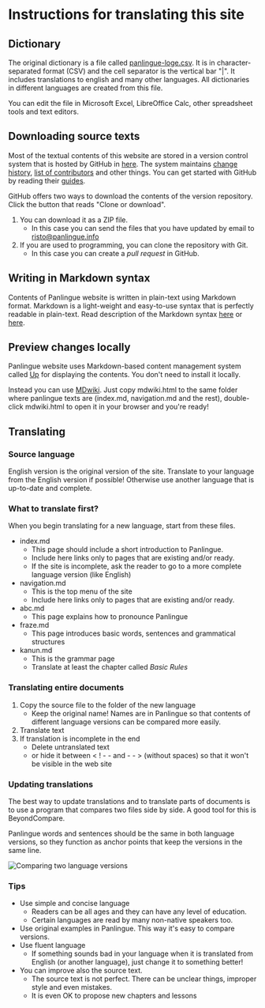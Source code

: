 # Instructions for translating this site

## Dictionary

The original dictionary is a file called
[panlingue-loge.csv](https://github.com/barumau/panlingue/blob/master/panlingue-loge.csv).
It is in character-separated format (CSV) and the cell separator is the vertical bar "|".
It includes translations to english and many other languages.
All dictionaries in different languages are created from this file.

You can edit the file in Microsoft Excel, LibreOffice Calc, other spreadsheet tools and text editors.


## Downloading source texts

Most of the textual contents of this website are stored in a version control system that is hosted by GitHub in [here](https://github.com/barumau/panlingue). The system maintains [change history](https://github.com/barumau/panlingue/commits/master), [list of contributors](https://github.com/barumau/panlingue/graphs/contributors) and other things. You can get started with GitHub by reading their [guides](https://guides.github.com/).

GitHub offers two ways to download the contents of the version repository. Click the button that reads "Clone or download".

1. You can download it as a ZIP file.
    * In this case you can send the files that you have updated by email to risto@panlingue.info
2. If you are used to programming, you can clone the repository with Git.
    * In this case you can create a _pull request_ in GitHub.

## Writing in Markdown syntax

Contents of Panlingue website is written in plain-text using Markdown format. Markdown is a light-weight and easy-to-use syntax that is perfectly readable in plain-text. Read description of the Markdown syntax [here](https://guides.github.com/features/mastering-markdown/) or [here](https://daringfireball.net/projects/markdown/syntax).

## Preview changes locally

Panlingue website uses Markdown-based content management system called [Up](http://twisty.org/post/up) for displaying the contents. You don't need to install it locally.

Instead you can use [MDwiki](http://dynalon.github.io/mdwiki/). Just copy mdwiki.html to the same folder where panlingue texts are (index.md, navigation.md and the rest), double-click mdwiki.html to open it in your browser and you're ready!

## Translating

### Source language

English version is the original version of the site. Translate to your language from the English version if possible! Otherwise use another language that is up-to-date and complete.

### What to translate first?

When you begin translating for a new language, start from these files.

* index.md
    * This page should include a short introduction to Panlingue.
    * Include here links only to pages that are existing and/or ready.
    * If the site is incomplete, ask the reader to go to a more complete language version (like English)
* navigation.md
    * This is the top menu of the site
    * Include here links only to pages that are existing and/or ready.
* abc.md
    * This page explains how to pronounce Panlingue
* fraze.md
    * This page introduces basic words, sentences and grammatical structures
* kanun.md
    * This is the grammar page
    * Translate at least the chapter called _Basic Rules_

### Translating entire documents

1. Copy the source file to the folder of the new language
    * Keep the original name! Names are in Panlingue so that contents of different language versions can be compared more easily.
2. Translate text
3. If translation is incomplete in the end
    * Delete untranslated text
    * or hide it between < ! - - and - - > (without spaces) so that it won't be visible in the web site

### Updating translations

The best way to update translations and to translate parts of documents is to use a program that compares two files side by side. A good tool for this is BeyondCompare.

Panlingue words and sentences should be the same in both language versions, so they function as anchor points that keep the versions in the same line.

![](http://www.panlingue.info/grafe/kompar.png "Comparing two language versions")

### Tips

* Use simple and concise language
    * Readers can be all ages and they can have any level of education.
    * Certain languages are read by many non-native speakers too.
* Use original examples in Panlingue. This way it's easy to compare versions.
* Use fluent language
    * If something sounds bad in your language when it is translated from English (or another language), just change it to something better!
* You can improve also the source text.
    * The source text is not perfect. There can be unclear things, improper style and even mistakes.
    * It is even OK to propose new chapters and lessons


